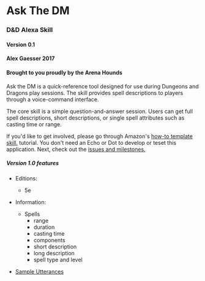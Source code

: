 # Ask The DM
### D&D Alexa Skill
#### Version 0.1

#### Alex Gaesser 2017
#### Brought to you proudly by the Arena Hounds

Ask the DM is a quick-reference tool designed for use during Dungeons and Dragons play sessions. The skill provides spell descriptions to players through a voice-command interface.

The core skill is a simple question-and-answer session. Users can get full spell descriptions, short descriptions, or single spell attributes such as casting time or range.

If you'd like to get involved, please go through Amazon's [how-to template skill.](https://github.com/alexa/skill-sample-nodejs-howto) tutorial. You don't need an Echo or Dot to develop or teset this application. Next, check out the [issues and milestones.](https://github.com/omegabytes/askTheDM/issues)


##### Version 1.0 features
- Editions:
	- 5e
- Information:
	- Spells
		- range
		- duration
		- casting time
		- components
		- short description 
		- long description 
		- spell type and level

- [Sample Utterances](https://github.com/omegabytes/askTheDM/blob/master/speechAssets/SampleUtterances_en_US.txt)

